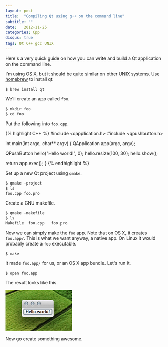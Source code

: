 ```yaml
---
layout: post
title:  "Compiling Qt using g++ on the command line"
subtitle: ""
date:   2012-11-25
categories: Cpp
disqus: true
tags: Qt C++ gcc UNIX
---
```


Here's a very quick guide on how you can write and build a Qt application on
the command line.

I'm using OS X, but it should be quite similar on other UNIX systems. Use
[homebrew][homebrew] to install qt:

    $ brew install qt

We'll create an app called `foo`.

    $ mkdir foo
    $ cd foo

Put the following into `foo.cpp`.

{% highlight C++ %}
#include <qapplication.h>
#include <qpushbutton.h>

int main(int argc, char** argv)
{
  QApplication app(argc, argv);

  QPushButton hello("Hello world!", 0);
  hello.resize(100, 30);
  hello.show();

  return app.exec();
}
{% endhighlight %}

Set up a new Qt project using `qmake`.

    $ qmake -project
    $ ls
    foo.cpp foo.pro

Create a GNU makefile.

    $ qmake -makefile
    $ ls
    Makefile  foo.cpp   foo.pro

Now we can simply make the `foo` app. Note that on OS X, it creates
`foo.app/`. This is what we want anyway, a native app. On Linux it would
probably create a `foo` executable.

    $ make

It made `foo.app/` for us, or an OS X app bundle. Let's run it.

    $ open foo.app

The result looks like this.

!["Hello, world" in Qt](/gfx/post-qt-gcc.png)

Now go create something awesome.

[homebrew]: http://mxcl.github.com/homebrew/
